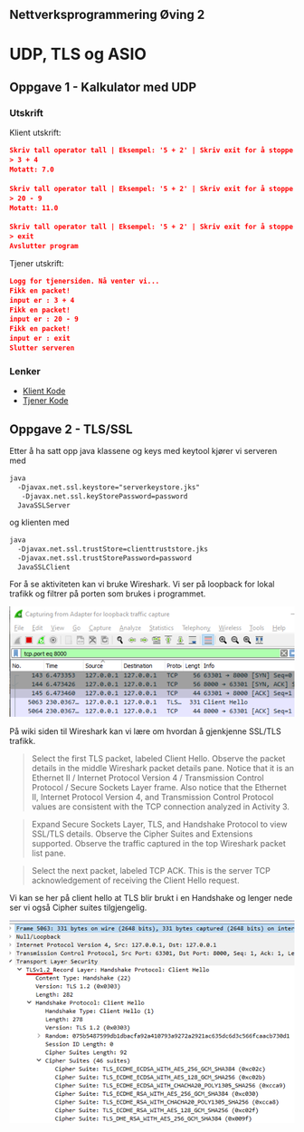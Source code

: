 ## Nettverksprogrammering Øving 2
# UDP, TLS og ASIO 
 

## Oppgave 1 - Kalkulator med UDP 





### Utskrift

Klient utskrift:

```json
Skriv tall operator tall | Eksempel: '5 + 2' | Skriv exit for å stoppe
> 3 + 4
Motatt: 7.0

Skriv tall operator tall | Eksempel: '5 + 2' | Skriv exit for å stoppe
> 20 - 9
Motatt: 11.0

Skriv tall operator tall | Eksempel: '5 + 2' | Skriv exit for å stoppe
> exit
Avslutter program
```

Tjener utskrift:
```json
Logg for tjenersiden. Nå venter vi...
Fikk en packet!
input er : 3 + 4
Fikk en packet!
input er : 20 - 9
Fikk en packet!
input er : exit
Slutter serveren
```

### Lenker

* [Klient Kode](./Oppg1/SocketKlient.java)  
* [Tjener Kode](./Oppg1/SocketTjener.java)

## Oppgave 2 - TLS/SSL 

Etter å ha satt opp java klassene og keys med keytool kjører vi serveren med 
```
java 
  -Djavax.net.ssl.keystore="serverkeystore.jks" 
   -Djavax.net.ssl.keyStorePassword=password 
  JavaSSLServer 
```
og klienten med

```
java 
  -Djavax.net.ssl.trustStore=clienttruststore.jks 
  -Djavax.net.ssl.trustStorePassword=password
  JavaSSLClient
```

For å se aktiviteten kan vi bruke Wireshark. Vi ser på loopback for lokal trafikk og filtrer på porten som brukes i programmet.

![](./skjermdump1.png)


På wiki siden til Wireshark kan vi lære om hvordan å gjenkjenne SSL/TLS trafikk.



> Select the first TLS packet, labeled Client Hello.
Observe the packet details in the middle Wireshark packet details pane. Notice that it is an Ethernet II / Internet Protocol Version 4 / Transmission Control Protocol / Secure Sockets Layer frame. Also notice that the Ethernet II, Internet Protocol Version 4, and Transmission Control Protocol values are consistent with the TCP connection analyzed in Activity 3.

>Expand Secure Sockets Layer, TLS, and Handshake Protocol to view SSL/TLS details.
Observe the Cipher Suites and Extensions supported.
Observe the traffic captured in the top Wireshark packet list pane.

> Select the next packet, labeled TCP ACK. This is the server TCP acknowledgement of receiving the Client Hello request.

Vi kan se her på client hello at TLS blir brukt i en Handshake og lenger nede ser vi også Cipher suites tilgjengelig. 

![](./skjermdump2.png)